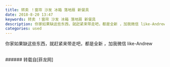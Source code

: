 ```yaml
---
title: 转卖 ！窗帘 沙发 冰箱 落地扇 新餐具
date: 2018-8-20 13:47
keywords: 转卖 ！窗帘 沙发 冰箱 落地扇 新餐具
description: 你家如果缺这些东西，就赶紧来带走吧，都是全新 ，加我微信 like-Andrew
categories: used
---
```

<td class="t_f" id="postmessage_1665960">

你家如果缺这些东西，就赶紧来带走吧，都是全新 ，加我微信 like-Andrew<br/>
<img alt="" border="0" class="zoom" data-cf-modified-97217857da37e53fa516f6b0-="" file="http://www.flw.ph/data/appbyme/upload/image/201808/20/rSVfcl1TGJ8V.jpg" id="aimg_qfScM" lazyloadthumb="1" onclick="" onmouseover="" src="http://www.flw.ph/data/appbyme/upload/image/201808/20/rSVfcl1TGJ8V.jpg"/><br/>
<br/>
</td>
###### 转载自[菲龙网]